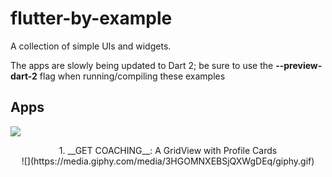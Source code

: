 # flutter-by-example
A collection of simple UIs and widgets.

The apps are slowly being updated to Dart 2; be sure to use the __--preview-dart-2__ flag when running/compiling these examples

## Apps


![](https://media.giphy.com/media/3HGOMNXEBSjQXWgDEq/giphy.gif)
<p align="center">
 1. __GET COACHING__: A GridView with Profile Cards <br>
 ![](https://media.giphy.com/media/3HGOMNXEBSjQXWgDEq/giphy.gif)
</p>
